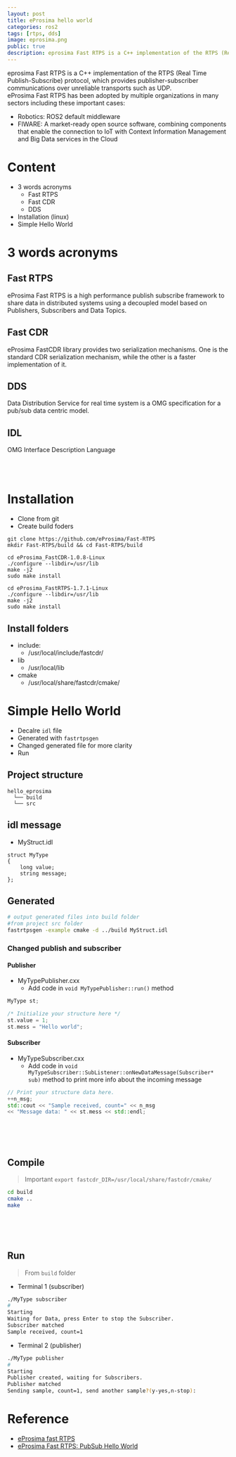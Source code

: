```yaml
---
layout: post
title: eProsima hello world
categories: ros2
tags: [rtps, dds]
image: eprosima.png
public: true
description: eprosima Fast RTPS is a C++ implementation of the RTPS (Real Time Publish-Subscribe) protocol, which provides publisher-subscriber communications over unreliable transports such as UDP
---
```

eprosima Fast RTPS is a C++ implementation of the RTPS (Real Time Publish-Subscribe) protocol, which provides publisher-subscriber communications over unreliable transports such as UDP.  
eProsima Fast RTPS has been adopted by multiple organizations in many sectors including these important cases:
- Robotics: ROS2 default middleware
- FIWARE: A market-ready open source software, combining components that enable the connection to IoT with Context Information Management and Big Data services in the Cloud

# Content
- 3 words acronyms
  - Fast RTPS
  - Fast CDR
  - DDS
- Installation (linux)
- Simple Hello World

# 3 words acronyms
## Fast RTPS
eProsima Fast RTPS is a high performance publish subscribe framework to share data in distributed systems using a decoupled model based on Publishers, Subscribers and Data Topics.

## Fast CDR
eProsima FastCDR library provides two serialization mechanisms. One is the standard CDR serialization mechanism, while the other is a faster implementation of it. 

## DDS
Data Distribution Service for real time system is a OMG specification for a pub/sub data centric model.

## IDL
OMG Interface Description Language

&nbsp;  
&nbsp;  
# Installation
- Clone from git
- Create build foders
```
git clone https://github.com/eProsima/Fast-RTPS
mkdir Fast-RTPS/build && cd Fast-RTPS/build

cd eProsima_FastCDR-1.0.8-Linux 
./configure --libdir=/usr/lib 
make -j2 
sudo make install

cd eProsima_FastRTPS-1.7.1-Linux 
./configure --libdir=/usr/lib 
make -j2 
sudo make install
```

## Install folders
- include:
    - /usr/local/include/fastcdr/
- lib
    - /usr/local/lib
- cmake
    -  /usr/local/share/fastcdr/cmake/


# Simple Hello World
- Decalre `idl` file
- Generated with `fastrtpsgen`
- Changed generated file for more clarity
- Run

## Project structure
```
hello_eprosima
  └── build
  └── src
```

## idl message

- MyStruct.idl
```
struct MyType
{
    long value;
    string message;
};
```
 
## Generated

```bash
# output generated files into build folder
#from project src folder
fastrtpsgen -example cmake -d ../build MyStruct.idl
```
### Changed publish and subscriber
#### Publisher
- MyTypePublisher.cxx
  - Add code in `void MyTypePublisher::run()` method
  
```cpp
MyType st;

/* Initialize your structure here */
st.value = 1;
st.mess = "Hello world";
```

#### Subscriber
- MyTypeSubscriber.cxx
  - Add code in `void MyTypeSubscriber::SubListener::onNewDataMessage(Subscriber* sub)` method to print more info about the incoming message

```cpp
// Print your structure data here.
++n_msg;
std::cout << "Sample received, count=" << n_msg 
<< "Message data: " << st.mess << std::endl;
```

&nbsp;  
&nbsp;  
&nbsp;  
## Compile
> Important 
> `export fastcdr_DIR=/usr/local/share/fastcdr/cmake/`

```bash
cd build
cmake ..
make
```

&nbsp;  
&nbsp;  
&nbsp;  

## Run
> From `build` folder


- Terminal 1 (subscriber)

```bash
./MyType subscriber
#
Starting 
Waiting for Data, press Enter to stop the Subscriber. 
Subscriber matched
Sample received, count=1
```

- Terminal 2 (publisher)

```bash
./MyType publisher
#
Starting 
Publisher created, waiting for Subscribers.
Publisher matched
Sending sample, count=1, send another sample?(y-yes,n-stop):
```

# Reference
- [eProsima fast RTPS](https://eprosima-fast-rtps.readthedocs.io/en/1.3.1/introduction.html)
- [eProsima Fast RTPS: PubSub Hello World](https://www.youtube.com/watch?v=JW9yWhekpW4)